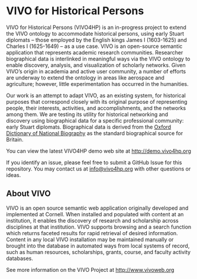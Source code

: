 # VIVO for Historical Persons

VIVO for Historical Persons (VIVO4HP) is an in-progress project to extend the VIVO ontology to accommodate historical persons, using early Stuart diplomats – those employed by the English kings James I (1603-1625) and Charles I (1625-1649) – as a use case. VIVO is an open-source semantic application that represents academic research communities. Researcher biographical data is interlinked in meaningful ways via the VIVO ontology to enable discovery, analysis, and visualization of scholarly networks. Given VIVO’s origin in academia and active user community, a number of efforts are underway to extend the ontology in areas like aerospace and agriculture; however, little experimentation has occurred in the humanities.

Our work is an attempt to adapt VIVO, as an existing system, for historical purposes that correspond closely with its original purpose of representing people, their interests, activities, and accomplishments, and the networks among them. We are testing its utility for historical networking and discovery using biographical data for a specific professional community: early Stuart diplomats. Biographical data is derived from the [Oxford Dictionary of National Biography](http://www.oxforddnb.com/public/index.html) as the standard biographical source for Britain.

You can view the latest VIVO4HP demo web site at http://demo.vivo4hp.org

If you identify an issue, please feel free to submit a GitHub Issue for this repository. You may contact us at info@vivo4hp.org with other questions or ideas. 

## About VIVO

VIVO is an open source semantic web application originally developed and implemented at Cornell. When installed and populated with content at an institution, it enables the discovery of research and scholarship across disciplines at that institution. VIVO supports browsing and a search function which returns faceted results for rapid retrieval of desired information. Content in any local VIVO installation may be maintained manually or brought into the database in automated ways from local systems of record, such as human resources, scholarships, grants, course, and faculty activity databases.

See more information on the VIVO Project at http://www.vivoweb.org
